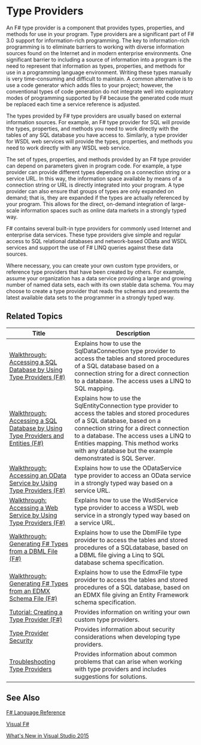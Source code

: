 # Type Providers

An F# type provider is a component that provides types, properties, and methods for use in your program. Type providers are a significant part of F# 3.0 support for information-rich programming. The key to information-rich programming is to eliminate barriers to working with diverse information sources found on the Internet and in modern enterprise environments. One significant barrier to including a source of information into a program is the need to represent that information as types, properties, and methods for use in a programming language environment. Writing these types manually is very time-consuming and difficult to maintain. A common alternative is to use a code generator which adds files to your project; however, the conventional types of code generation do not integrate well into exploratory modes of programming supported by F# because the generated code must be replaced each time a service reference is adjusted.

The types provided by F# type providers are usually based on external information sources. For example, an F# type provider for SQL will provide the types, properties, and methods you need to work directly with the tables of any SQL database you have access to. Similarly, a type provider for WSDL web services will provide the types, properties, and methods you need to work directly with any WSDL web service.

The set of types, properties, and methods provided by an F# type provider can depend on parameters given in program code. For example, a type provider can provide different types depending on a connection string or a service URL. In this way, the information space available by means of a connection string or URL is directly integrated into your program. A type provider can also ensure that groups of types are only expanded on demand; that is, they are expanded if the types are actually referenced by your program. This allows for the direct, on-demand integration of large-scale information spaces such as online data markets in a strongly typed way.

F# contains several built-in type providers for commonly used Internet and enterprise data services. These type providers give simple and regular access to SQL relational databases and network-based OData and WSDL services and support the use of F# LINQ queries against these data sources.

Where necessary, you can create your own custom type providers, or reference type providers that have been created by others. For example, assume your organization has a data service providing a large and growing number of named data sets, each with its own stable data schema. You may choose to create a type provider that reads the schemas and presents the latest available data sets to the programmer in a strongly typed way.


## Related Topics


|Title|Description|
|-----|-----------|
|[Walkthrough: Accessing a SQL Database by Using Type Providers &#40;F&#35;&#41;](Walkthrough%3A+Accessing+a+SQL+Database+by+Using+Type+Providers+%28FSharp%29.md)|Explains how to use the SqlDataConnection type provider to access the tables and stored procedures of a SQL database based on a connection string for a direct connection to a database. The access uses a LINQ to SQL mapping.|
|[Walkthrough: Accessing a SQL Database by Using Type Providers and Entities &#40;F&#35;&#41;](Walkthrough%3A+Accessing+a+SQL+Database+by+Using+Type+Providers+and+Entities+%28FSharp%29.md)|Explains how to use the SqlEntityConnection type provider to access the tables and stored procedures of a SQL database, based on a connection string for a direct connection to a database. The access uses a LINQ to Entities mapping. This method works with any database but the example demonstrated is SQL Server.|
|[Walkthrough: Accessing an OData Service by Using Type Providers &#40;F&#35;&#41;](Walkthrough%3A+Accessing+an+OData+Service+by+Using+Type+Providers+%28FSharp%29.md)|Explains how to use the ODataService type provider to access an OData service in a strongly typed way based on a service URL.|
|[Walkthrough: Accessing a Web Service by Using Type Providers &#40;F&#35;&#41;](Walkthrough%3A+Accessing+a+Web+Service+by+Using+Type+Providers+%28FSharp%29.md)|Explains how to use the WsdlService type provider to access a WSDL web service in a strongly typed way based on a service URL.|
|[Walkthrough: Generating F&#35; Types from a DBML File &#40;F&#35;&#41;](Walkthrough%3A+Generating+FSharp+Types+from+a+DBML+File+%28FSharp%29.md)|Explains how to use the DbmlFile type provider to access the tables and stored procedures of a SQLdatabase, based on a DBML file giving a Linq to SQL database schema specification.|
|[Walkthrough: Generating F&#35; Types from an EDMX Schema File &#40;F&#35;&#41;](Walkthrough%3A+Generating+FSharp+Types+from+an+EDMX+Schema+File+%28FSharp%29.md)|Explains how to use the EdmxFile type provider to access the tables and stored procedures of a SQL database, based on an EDMX file giving an Entity Framework schema specification.|
|[Tutorial: Creating a Type Provider &#40;F&#35;&#41;](Tutorial%3A+Creating+a+Type+Provider+%28FSharp%29.md)|Provides information on writing your own custom type providers.|
|[Type Provider Security](Type+Provider+Security.md)|Provides information about security considerations when developing type providers.|
|[Troubleshooting Type Providers](Troubleshooting+Type+Providers.md)|Provides information about common problems that can arise when working with type providers and includes suggestions for solutions.|

## See Also
[F&#35; Language Reference](FSharp+Language+Reference.md)

[Visual F&#35;](Visual+FSharp.md)

[What's New in Visual Studio 2015](What%27s+New+in+Visual+Studio+2015.md)


